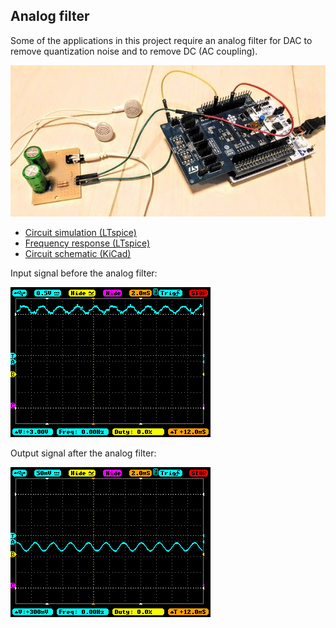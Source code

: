## Analog filter

Some of the applications in this project require an analog filter for DAC to remove quantization noise and to remove DC (AC coupling).

![](./analog_filter.jpg)

- [Circuit simulation (LTspice)](./ltspice)
- [Frequency response (LTspice)](./ltspice/LPF_HPF_for_DAC_and_earphone.pdf)
- [Circuit schematic (KiCad)](./kicad/dac2earphone.pdf)

Input signal before the analog filter:

![](./sine_wave_input.BMP)

Output signal after the analog filter:

![](./sine_wave_output.BMP)

